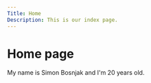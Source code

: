 ```yaml
---
Title: Home
Description: This is our index page.
---
```


Home page
==========================

My name is Simon Bosnjak and I'm 20 years old.
